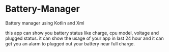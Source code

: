 # Battery-Manager
Battery manager using Kotlin and Xml

this app can show you battery status like charge, cpu model, voltage and plugged status.
it can show the usage of your app in last 24 hour and it can get you an alarm to plugged out your battery near full charge.
